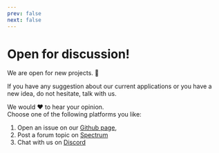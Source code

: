 ```yaml
---
prev: false
next: false
---
```

# Open for discussion!

We are open for new projects.  🎉

If you have any suggestion about our current applications or you have a new idea, do not hesitate, talk with us.

<div class="pb-10">We would ❤️️ to hear your opinion. </div>

<div class="pb-5">Choose one of the following platforms you like:</div>


1. Open an issue on our [Github page](https://github.com/coollabsio/coolLabs.io/projects/1),
2. Post a forum topic on [Spectrum](https://spectrum.chat/coollabs)
3. Chat with us on [Discord](https://discord.gg/bvS3WhR)



